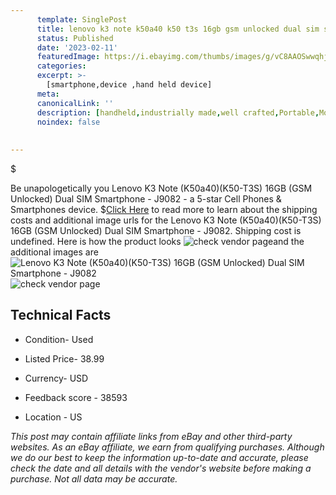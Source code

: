 ```yaml
---
      template: SinglePost
      title: lenovo k3 note k50a40 k50 t3s 16gb gsm unlocked dual sim smartphone j9082
      status: Published
      date: '2023-02-11'
      featuredImage: https://i.ebayimg.com/thumbs/images/g/vC8AAOSwwqhjtvXv/s-l225.jpg
      categories: 
      excerpt: >-
        [smartphone,device ,hand held device]
      meta:
      canonicalLink: ''
      description: [handheld,industrially made,well crafted,Portable,Mobile,Compact,Convenient,Lightweight,Maneuverable,Man-portable,Miniature,Carriable,Hand-held,Light,Holdable,Transportable,Mobile device,Pocket-sized,On-the-go,Wireless,Cordless,Compact size,Convenient size, smartphone,device ,hand held device]
      noindex: false
      
        
---
```

$

Be unapologetically you Lenovo K3 Note (K50a40)(K50-T3S) 16GB (GSM Unlocked) Dual SIM Smartphone - J9082 - a 5-star Cell Phones & Smartphones device.
$[Click Here](https://www.ebay.com/itm/144933963680?hash=item21bebcc7a0%3Ag%3AvC8AAOSwwqhjtvXv&mkevt=1&mkcid=1&mkrid=711-53200-19255-0&campid=%253CePNCampaignId%253E&customid=%253CreferenceId%253E&toolid=10049) to read more to learn about the shipping costs and additional image urls for the Lenovo K3 Note (K50a40)(K50-T3S) 16GB (GSM Unlocked) Dual SIM Smartphone - J9082. Shipping cost is undefined. Here is how the product looks ![check vendor page](https://i.ebayimg.com/thumbs/images/g/vC8AAOSwwqhjtvXv/s-l225.jpg)and the additional images are![Lenovo K3 Note (K50a40)(K50-T3S) 16GB (GSM Unlocked) Dual SIM Smartphone - J9082](https://i.ebayimg.com/images/g/vC8AAOSwwqhjtvXv/s-l1600.jpg)![check vendor page](https://origin-galleryplus.ebayimg.com/ws/web/144933963680_2_0_1/225x225.jpg,https://origin-galleryplus.ebayimg.com/ws/web/144933963680_3_0_1/225x225.jpg,https://origin-galleryplus.ebayimg.com/ws/web/144933963680_4_0_1/225x225.jpg,https://origin-galleryplus.ebayimg.com/ws/web/144933963680_5_0_1/225x225.jpg,https://origin-galleryplus.ebayimg.com/ws/web/144933963680_6_0_1/225x225.jpg,https://origin-galleryplus.ebayimg.com/ws/web/144933963680_7_0_1/225x225.jpg,https://origin-galleryplus.ebayimg.com/ws/web/144933963680_8_0_1/225x225.jpg)



 ## Technical Facts 



     
      

 - Condition- Used 


      

 - Listed Price- 38.99 


      

 - Currency- USD 


      

 - Feedback score - 38593 


      

 - Location - US 


      
      

 *_This post may contain affiliate links from eBay and other third-party websites. As an eBay affiliate, we earn from qualifying purchases. Although we do our best to keep the information up-to-date and accurate, please check the date and all details with the vendor's website before making a purchase. Not all data may be accurate._*






